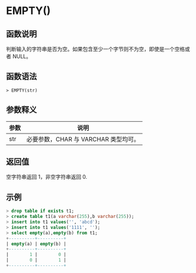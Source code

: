 # **EMPTY()**

## **函数说明**

判断输入的字符串是否为空。如果包含至少一个字节则不为空，即使是一个空格或者 NULL。

## **函数语法**

```
> EMPTY(str)
```

## **参数释义**

|  参数   | 说明  |
|  ----  | ----  |
| str | 必要参数，CHAR 与 VARCHAR 类型均可。 |

## **返回值**

空字符串返回 1，非空字符串返回 0.

## **示例**

```SQL
> drop table if exists t1;
> create table t1(a varchar(255),b varchar(255));
> insert into t1 values('', 'abcd');
> insert into t1 values('1111', '');
> select empty(a),empty(b) from t1;
+----------+----------+
| empty(a) | empty(b) |
+----------+----------+
|        1 |        0 |
|        0 |        1 |
+----------+----------+
```
